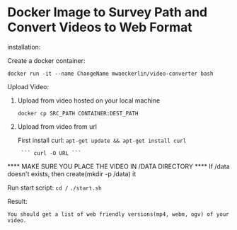 # Docker Image to Survey Path and Convert Videos to Web Format

installation:

Create a docker container:

``` docker run -it --name ChangeName mwaeckerlin/video-converter bash ```


Upload Video:

1. Upload from video hosted on your local machine

   ``` docker cp SRC_PATH CONTAINER:DEST_PATH ```

2. Upload from video from url

    First install curl:
        ``` apt-get update && apt-get install curl ```

        ``` curl -O URL ```
    

**** MAKE SURE YOU PLACE THE VIDEO IN /DATA DIRECTORY ****
If /data doesn't exists, then create(mkdir -p /data) it


Run start script:
   ``` cd / ```
   ``` ./start.sh ```


Result:

   ``` You should get a list of web friendly versions(mp4, webm, ogv) of your video. ```

